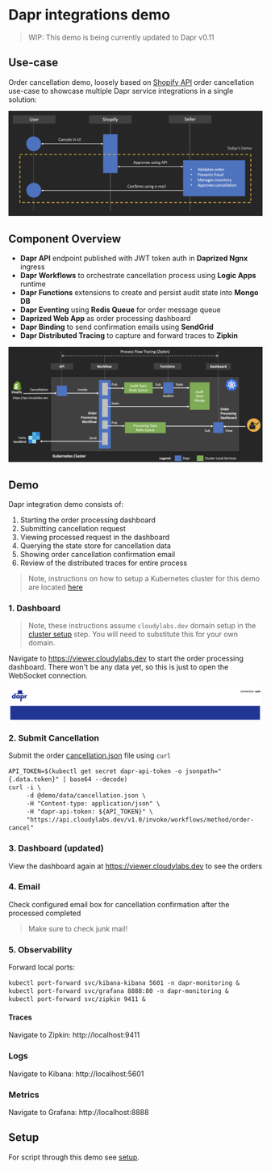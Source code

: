 # Dapr integrations demo

> WIP: This demo is being currently updated to Dapr v0.11

## Use-case

Order cancellation demo, loosely based on [Shopify API](https://shopify.dev/docs/admin-api/rest/reference/orders/order?api[version]=2020-04) order cancellation use-case to showcase multiple Dapr service integrations in a single solution: 

![Use-case](img/usecase.png)

## Component Overview 

* **Dapr API** endpoint published with JWT token auth in **Daprized Ngnx** ingress
* **Dapr Workflows** to orchestrate cancellation process using **Logic Apps** runtime
* **Dapr Functions** extensions to create and persist audit state into **Mongo DB**
* **Dapr Eventing** using **Redis Queue** for order message queue
* **Daprized Web App** as order processing dashboard
* **Dapr Binding** to send confirmation emails using **SendGrid**
* **Dapr Distributed Tracing** to capture and forward traces to **Zipkin**

![Draft Demo Flow Diagram](img/diagram.png)


## Demo 

Dapr integration demo consists of:

1. Starting the order processing dashboard 
2. Submitting cancellation request 
3. Viewing processed request in the dashboard 
4. Querying the state store for cancellation data
5. Showing order cancellation confirmation email 
6. Review of the distributed traces for entire process 

> Note, instructions on how to setup a Kubernetes cluster for this demo are located [here](../setup/README.md)

### 1. Dashboard 

> Note, these instructions assume `cloudylabs.dev` domain setup in the [cluster setup](../setup/README.md) step. You will need to substitute this for your own domain. 

Navigate to https://viewer.cloudylabs.dev to start the order processing dashboard. There won't be any data yet, so this is just to open the WebSocket connection. 

![Initial UI](img/ui1.png)

### 2. Submit Cancellation 

Submit the order [cancellation.json](demo/data/cancellation.json) file using `curl`

```shell
API_TOKEN=$(kubectl get secret dapr-api-token -o jsonpath="{.data.token}" | base64 --decode)
curl -i \
     -d @demo/data/cancellation.json \
     -H "Content-type: application/json" \
     -H "dapr-api-token: ${API_TOKEN}" \
     "https://api.cloudylabs.dev/v1.0/invoke/workflows/method/order-cancel"
```

### 3. Dashboard (updated)

View the dashboard again at https://viewer.cloudylabs.dev to see the orders

### 4. Email 

Check configured email box for cancellation confirmation after the processed completed 

> Make sure to check junk mail!

### 5. Observability 

Forward local ports:

```shell
kubectl port-forward svc/kibana-kibana 5601 -n dapr-monitoring &
kubectl port-forward svc/grafana 8888:80 -n dapr-monitoring &
kubectl port-forward svc/zipkin 9411 &
```

#### Traces

Navigate to Zipkin: http://localhost:9411

### Logs 

Navigate to Kibana: http://localhost:5601

### Metrics 

Navigate to Grafana: http://localhost:8888


## Setup  

For script through this demo see [setup](./demo).




